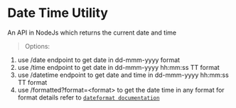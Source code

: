 # Date Time Utility
An API in NodeJs which returns the current date and time

> Options:
1. use /date endpoint to get date in dd-mmm-yyyy format
2. use /time endpoint to get date in dd-mmm-yyyy hh:mm:ss TT format
3. use /datetime endpoint to get date and time in dd-mmm-yyyy  hh:mm:ss TT format
4. use /formatted?format=\<format\> to get the date time in any format
          for format details refer to <a href="https://www.npmjs.com/package/dateformat" target="_blank">`dateformat documentation`</a>

